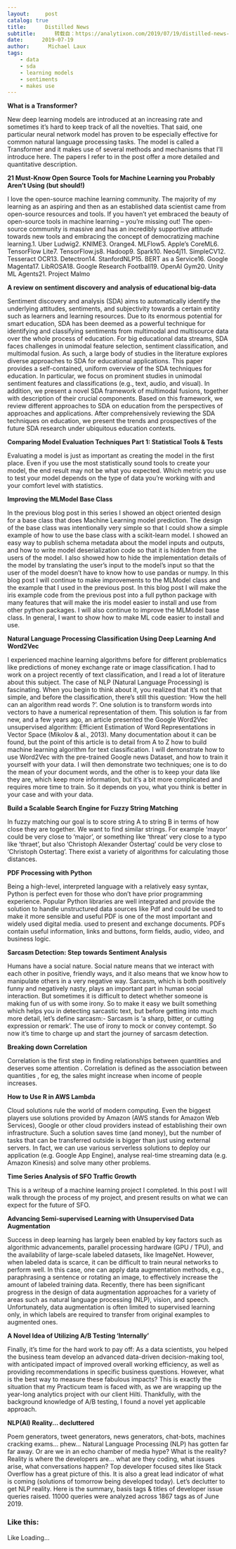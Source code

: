 ```yaml
---
layout:     post
catalog: true
title:      Distilled News
subtitle:      转载自：https://analytixon.com/2019/07/19/distilled-news-1136/
date:      2019-07-19
author:      Michael Laux
tags:
    - data
    - sda
    - learning models
    - sentiments
    - makes use
---
```


**What is a Transformer?**

New deep learning models are introduced at an increasing rate and sometimes it’s hard to keep track of all the novelties. That said, one particular neural network model has proven to be especially effective for common natural language processing tasks. The model is called a Transformer and it makes use of several methods and mechanisms that I’ll introduce here. The papers I refer to in the post offer a more detailed and quantitative description.

**21 Must-Know Open Source Tools for Machine Learning you Probably Aren’t Using (but should!)**

I love the open-source machine learning community. The majority of my learning as an aspiring and then as an established data scientist came from open-source resources and tools. If you haven’t yet embraced the beauty of open-source tools in machine learning – you’re missing out! The open-source community is massive and has an incredibly supportive attitude towards new tools and embracing the concept of democratizing machine learning.1. Uber Ludwig2. KNIME3. Orange4. MLFlow5. Apple’s CoreML6. TensorFlow Lite7. TensorFlow.js8. Hadoop9. Spark10. Neo4j11. SimpleCV12. Tesseract OCR13. Detectron14. StanfordNLP15. BERT as a Service16. Google Magenta17. LibROSA18. Google Research Football19. OpenAI Gym20. Unity ML Agents21. Project Malmo

**A review on sentiment discovery and analysis of educational big-data**

Sentiment discovery and analysis (SDA) aims to automatically identify the underlying attitudes, sentiments, and subjectivity towards a certain entity such as learners and learning resources. Due to its enormous potential for smart education, SDA has been deemed as a powerful technique for identifying and classifying sentiments from multimodal and multisource data over the whole process of education. For big educational data streams, SDA faces challenges in unimodal feature selection, sentiment classification, and multimodal fusion. As such, a large body of studies in the literature explores diverse approaches to SDA for educational applications. This paper provides a self-contained, uniform overview of the SDA techniques for education. In particular, we focus on prominent studies in unimodal sentiment features and classifications (e.g., text, audio, and visual). In addition, we present a novel SDA framework of multimodal fusions, together with description of their crucial components. Based on this framework, we review different approaches to SDA on education from the perspectives of approaches and applications. After comprehensively reviewing the SDA techniques on education, we present the trends and prospectives of the future SDA research under ubiquitous education contexts.

**Comparing Model Evaluation Techniques Part 1: Statistical Tools & Tests**

Evaluating a model is just as important as creating the model in the first place. Even if you use the most statistically sound tools to create your model, the end result may not be what you expected. Which metric you use to test your model depends on the type of data you’re working with and your comfort level with statistics.

**Improving the MLModel Base Class**

In the previous blog post in this series I showed an object oriented design for a base class that does Machine Learning model prediction. The design of the base class was intentionally very simple so that I could show a simple example of how to use the base class with a scikit-learn model. I showed an easy way to publish schema metadata about the model inputs and outputs, and how to write model deserialization code so that it is hidden from the users of the model. I also showed how to hide the implementation details of the model by translating the user’s input to the model’s input so that the user of the model doesn’t have to know how to use pandas or numpy. In this blog post I will continue to make improvements to the MLModel class and the example that I used in the previous post. In this blog post I will make the iris example code from the previous post into a full python package with many features that will make the iris model easier to install and use from other python packages. I will also continue to improve the MLModel base class. In general, I want to show how to make ML code easier to install and use.

**Natural Language Processing Classification Using Deep Learning And Word2Vec**

I experienced machine learning algorithms before for different problematics like predictions of money exchange rate or image classification. I had to work on a project recently of text classification, and I read a lot of literature about this subject. The case of NLP (Natural Language Processing) is fascinating. When you begin to think about it, you realized that it’s not that simple, and before the classification, there’s still this question: ‘How the hell can an algorithm read words ?’. One solution is to transform words into vectors to have a numerical representation of them. This solution is far from new, and a few years ago, an article presented the Google Word2Vec unsupervised algorithm: Efficient Estimation of Word Representations in Vector Space (Mikolov & al., 2013). Many documentation about it can be found, but the point of this article is to detail from A to Z how to build machine learning algorithm for text classification. I will demonstrate how to use Word2Vec with the pre-trained Google news Dataset, and how to train it yourself with your data. I will then demonstrate two techniques; one is to do the mean of your document words, and the other is to keep your data like they are, which keep more information, but it’s a bit more complicated and requires more time to train. So it depends on you, what you think is better in your case and with your data.

**Build a Scalable Search Engine for Fuzzy String Matching**

In fuzzy matching our goal is to score string A to string B in terms of how close they are together. We want to find similar strings. For example ‘mayor’ could be very close to ‘major’, or something like ‘threat’ very close to a typo like ‘thraet’, but also ‘Christoph Alexander Ostertag’ could be very close to ‘Christoph Ostertag’. There exist a variety of algorithms for calculating those distances.

**PDF Processing with Python**

Being a high-level, interpreted language with a relatively easy syntax, Python is perfect even for those who don’t have prior programming experience. Popular Python libraries are well integrated and provide the solution to handle unstructured data sources like Pdf and could be used to make it more sensible and useful PDF is one of the most important and widely used digital media. used to present and exchange documents. PDFs contain useful information, links and buttons, form fields, audio, video, and business logic.

**Sarcasm Detection: Step towards Sentiment Analysis**

Humans have a social nature. Social nature means that we interact with each other in positive, friendly ways, and it also means that we know how to manipulate others in a very negative way. Sarcasm, which is both positively funny and negatively nasty, plays an important part in human social interaction. But sometimes it is difficult to detect whether someone is making fun of us with some irony. So to make it easy we built something which helps you in detecting sarcastic text, but before getting into much more detail, let’s define sarcasm:- Sarcasm is ‘a sharp, bitter, or cutting expression or remark’. The use of irony to mock or convey contempt. So now it’s time to charge up and start the journey of sarcasm detection.

**Breaking down Correlation**

Correlation is the first step in finding relationships between quantities and deserves some attention . Correlation is defined as the association between quantities , for eg, the sales might increase when income of people increases.

**How to Use R in AWS Lambda**

Cloud solutions rule the world of modern computing. Even the biggest players use solutions provided by Amazon (AWS stands for Amazon Web Services), Google or other cloud providers instead of establishing their own infrastructure. Such a solution saves time (and money), but the number of tasks that can be transferred outside is bigger than just using external servers. In fact, we can use various serverless solutions to deploy our application (e.g. Google App Engine), analyse real-time streaming data (e.g. Amazon Kinesis) and solve many other problems.

**Time Series Analysis of SFO Traffic Growth**

This is a writeup of a machine learning project I completed. In this post I will walk through the process of my project, and present results on what we can expect for the future of SFO.

**Advancing Semi-supervised Learning with Unsupervised Data Augmentation**

Success in deep learning has largely been enabled by key factors such as algorithmic advancements, parallel processing hardware (GPU / TPU), and the availability of large-scale labeled datasets, like ImageNet. However, when labeled data is scarce, it can be difficult to train neural networks to perform well. In this case, one can apply data augmentation methods, e.g., paraphrasing a sentence or rotating an image, to effectively increase the amount of labeled training data. Recently, there has been significant progress in the design of data augmentation approaches for a variety of areas such as natural language processing (NLP), vision, and speech. Unfortunately, data augmentation is often limited to supervised learning only, in which labels are required to transfer from original examples to augmented ones.

**A Novel Idea of Utilizing A/B Testing ‘Internally’**

Finally, it’s time for the hard work to pay off: As a data scientists, you helped the business team develop an advanced data-driven decision-making tool, with anticipated impact of improved overall working efficiency, as well as providing recommendations in specific business questions. However, what is the best way to measure these fabulous impacts? This is exactly the situation that my Practicum team is faced with, as we are wrapping up the year-long analytics project with our client Hilti. Thankfully, with the background knowledge of A/B testing, I found a novel yet applicable approach.

**NLP(AI) Reality… decluttered**

Poem generators, tweet generators, news generators, chat-bots, machines cracking exams… phew… Natural Language Processing (NLP) has gotten far far away. Or are we in an echo chamber of media hype? What is the reality? Reality is where the developers are… what are they coding, what issues arise, what conversations happen? Top developer focused sites like Stack Overflow has a great picture of this. It is also a great lead indicator of what is coming (solutions of tomorrow being developed today). Let’s declutter to get NLP reality. Here is the summary, basis tags & titles of developer issue queries raised. 11000 queries were analyzed across 1867 tags as of June 2019.

### Like this:

Like Loading...
